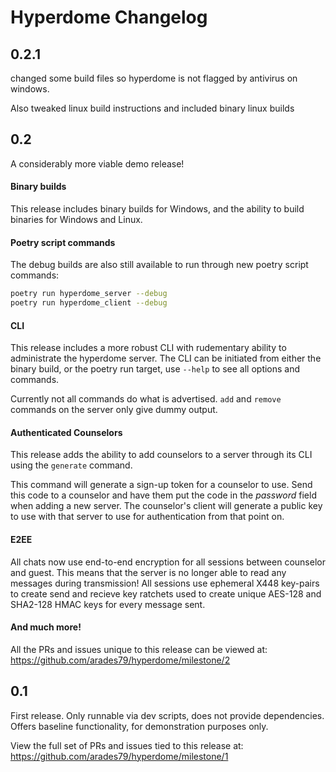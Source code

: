 # Hyperdome Changelog

## 0.2.1
changed some build files so hyperdome is not flagged by antivirus on windows.

Also tweaked linux build instructions and included binary linux builds

## 0.2
A considerably more viable demo release!

#### Binary builds
 This release includes binary builds for Windows,
and the ability to build binaries for Windows and Linux.

#### Poetry script commands
The debug builds are also still available to run through new poetry script commands:
```sh
poetry run hyperdome_server --debug
poetry run hyperdome_client --debug
```

#### CLI
This release includes a more robust CLI with rudementary ability to administrate the hyperdome server.
The CLI can be initiated from either the binary build, or the poetry run target, use `--help` to see all options and commands.

Currently not all commands do what is advertised. `add` and `remove` commands on the server only give dummy output.

#### Authenticated Counselors
This release adds the ability to add counselors to a server through its CLI using the `generate` command.

This command will generate a sign-up token for a counselor to use. Send this code to a counselor and have them put the code in the *password* field when adding a new server. The counselor's client will generate a public key to use with that server to use for authentication from that point on.

#### E2EE
All chats now use end-to-end encryption for all sessions between counselor and guest. This means that the server is no longer able to read any messages during transmission! All sessions use ephemeral X448 key-pairs to create send and recieve key ratchets used to create unique AES-128 and SHA2-128 HMAC keys for every message sent.

#### And much more!
All the PRs and issues unique to this release can be viewed at:
https://github.com/arades79/hyperdome/milestone/2


## 0.1
First release. Only runnable via dev scripts, does not provide dependencies.
Offers baseline functionality, for demonstration purposes only.

View the full set of PRs and issues tied to this release at:
https://github.com/arades79/hyperdome/milestone/1

